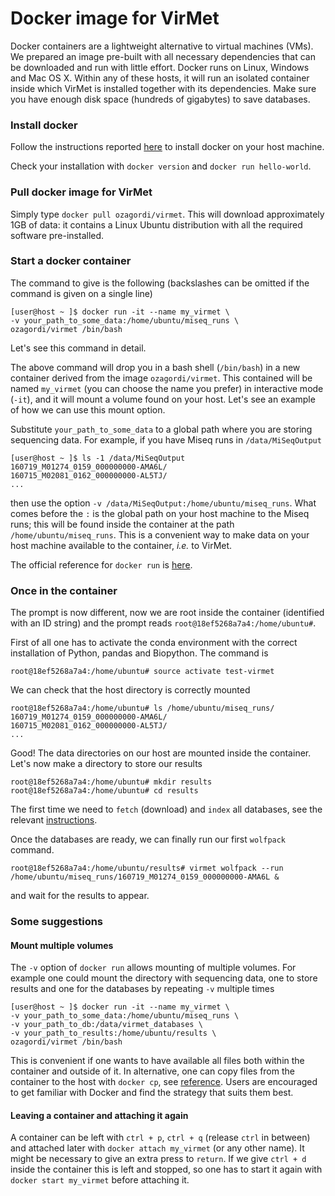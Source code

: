 # Docker image for VirMet

Docker containers are a lightweight alternative to virtual machines (VMs). We
prepared an image pre-built with all necessary dependencies that can be
downloaded and run with little effort. Docker runs on Linux, Windows and Mac
OS X. Within any of these hosts, it will run an isolated container inside which
VirMet is installed together with its dependencies. Make sure you have enough
disk space (hundreds of gigabytes) to save databases.

### Install docker

Follow the instructions reported [here](https://www.docker.com/products/docker)
to install docker on your host machine.

Check your installation with `docker version` and `docker run hello-world`.

### Pull docker image for VirMet

Simply type `docker pull ozagordi/virmet`. This will download approximately 1GB
of data: it contains a Linux Ubuntu distribution with all the required software
pre-installed.

### Start a docker container

The command to give is the following (backslashes can be omitted if the command
is given on a single line)

    [user@host ~ ]$ docker run -it --name my_virmet \
    -v your_path_to_some_data:/home/ubuntu/miseq_runs \
    ozagordi/virmet /bin/bash

Let's see this command in detail.

The above command will drop you in a bash shell (`/bin/bash`) in a new container
derived from the image `ozagordi/virmet`. This contained will be named
`my_virmet` (you can choose the name you prefer) in interactive mode (`-it`),
and it will mount a volume found on your host. Let's see an example of how
we can use this mount option.

Substitute `your_path_to_some_data` to a global path where you are storing
sequencing data. For example, if you have Miseq runs in `/data/MiSeqOutput`

    [user@host ~ ]$ ls -1 /data/MiSeqOutput
    160719_M01274_0159_000000000-AMA6L/
    160715_M02081_0162_000000000-AL5TJ/
    ...

then use the option `-v /data/MiSeqOutput:/home/ubuntu/miseq_runs`. What comes
before the `:` is the global path on your host machine to the Miseq runs; this
will be found inside the container at the path `/home/ubuntu/miseq_runs`. This
is a convenient way to make data on your host machine available to the
container, _i.e._ to VirMet.

The official reference for `docker run` is
[here](https://docs.docker.com/engine/reference/run/).

### Once in the container

The prompt is now different, now we are root inside the container
(identified with an ID string) and the prompt reads `root@18ef5268a7a4:/home/ubuntu#`.

First of all one has to activate the conda environment with the correct
installation of Python, pandas and Biopython. The command is

    root@18ef5268a7a4:/home/ubuntu# source activate test-virmet

We can check that the host directory is correctly mounted

    root@18ef5268a7a4:/home/ubuntu# ls /home/ubuntu/miseq_runs/
    160719_M01274_0159_000000000-AMA6L/
    160715_M02081_0162_000000000-AL5TJ/
    ...

Good! The data directories on our host are mounted inside the container.
Let's now make a directory to store our results

    root@18ef5268a7a4:/home/ubuntu# mkdir results
    root@18ef5268a7a4:/home/ubuntu# cd results

The first time we need to `fetch` (download) and `index` all databases, see
the relevant [instructions](preparation.md).

Once the databases are ready, we can finally run our first `wolfpack` command.

    root@18ef5268a7a4:/home/ubuntu/results# virmet wolfpack --run /home/ubuntu/miseq_runs/160719_M01274_0159_000000000-AMA6L &

and wait for the results to appear.

### Some suggestions

#### Mount multiple volumes

The `-v` option of `docker run` allows mounting of multiple volumes. For example
one could mount the directory with sequencing data, one to store results and
one for the databases by repeating `-v` multiple times

    [user@host ~ ]$ docker run -it --name my_virmet \
    -v your_path_to_some_data:/home/ubuntu/miseq_runs \
    -v your_path_to_db:/data/virmet_databases \
    -v your_path_to_results:/home/ubuntu/results \
    ozagordi/virmet /bin/bash

This is convenient if one wants to have available all files both within the
container and outside of it. In alternative, one can copy files from the
container to the host with `docker cp`, see
[reference](https://docs.docker.com/engine/reference/commandline/cp/). Users are
encouraged to get familiar with Docker and find the strategy that suits them best.

#### Leaving a container and attaching it again

A container can be left with `ctrl + p`, `ctrl + q` (release `ctrl` in between) and
attached later with `docker attach my_virmet` (or any other name). It might be
necessary to give an extra press to `return`.
If we give `ctrl + d` inside the container this is left and stopped, so one has
to start it again with `docker start my_virmet` before attaching it.
